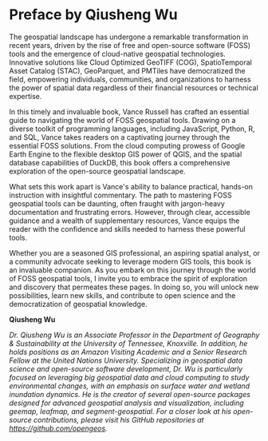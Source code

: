 # Preface by Qiusheng Wu

The geospatial landscape has undergone a remarkable transformation in recent years, driven by the rise of free and open-source software (FOSS) tools and the emergence of cloud-native geospatial technologies. Innovative solutions like Cloud Optimized GeoTIFF (COG), SpatioTemporal Asset Catalog (STAC), GeoParquet, and PMTiles have democratized the field, empowering individuals, communities, and organizations to harness the power of spatial data regardless of their financial resources or technical expertise.

In this timely and invaluable book, Vance Russell has crafted an essential guide to navigating the world of FOSS geospatial tools. Drawing on a diverse toolkit of programming languages, including JavaScript, Python, R, and SQL, Vance takes readers on a captivating journey through the essential FOSS solutions. From the cloud computing prowess of Google Earth Engine to the flexible desktop GIS power of QGIS, and the spatial database capabilities of DuckDB, this book offers a comprehensive exploration of the open-source geospatial landscape.

What sets this work apart is Vance's ability to balance practical, hands-on instruction with insightful commentary. The path to mastering FOSS geospatial tools can be daunting, often fraught with jargon-heavy documentation and frustrating errors. However, through clear, accessible guidance and a wealth of supplementary resources, Vance equips the reader with the confidence and skills needed to harness these powerful tools.

Whether you are a seasoned GIS professional, an aspiring spatial analyst, or a community advocate seeking to leverage modern GIS tools, this book is an invaluable companion. As you embark on this journey through the world of FOSS geospatial tools, I invite you to embrace the spirit of exploration and discovery that permeates these pages. In doing so, you will unlock new possibilities, learn new skills, and contribute to open science and the democratization of geospatial knowledge.

**Qiusheng Wu**

_Dr. Qiusheng Wu is an Associate Professor in the Department of Geography & Sustainability at the University of Tennessee, Knoxville. In addition, he holds positions as an Amazon Visiting Academic and a Senior Research Fellow at the United Nations University. Specializing in geospatial data science and open-source software development, Dr. Wu is particularly focused on leveraging big geospatial data and cloud computing to study environmental changes, with an emphasis on surface water and wetland inundation dynamics. He is the creator of several open-source packages designed for advanced geospatial analysis and visualization, including geemap, leafmap, and segment-geospatial. For a closer look at his open-source contributions, please visit his GitHub repositories at https://github.com/opengeos._
